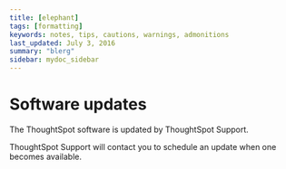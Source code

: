 ```yaml
---
title: [elephant]
tags: [formatting]
keywords: notes, tips, cautions, warnings, admonitions
last_updated: July 3, 2016
summary: "blerg"
sidebar: mydoc_sidebar
---
```

# Software updates

The ThoughtSpot software is updated by ThoughtSpot Support.

ThoughtSpot Support will contact you to schedule an update when one becomes available.

